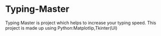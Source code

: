 # Typing-Master
Typing Master is project which helps to increase  your typing speed. This project is made up using Python:Matplotlip,Tkinter(UI)
